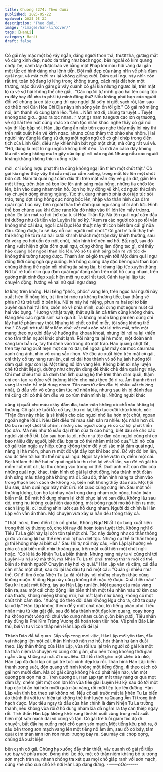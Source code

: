 ```yaml
---
title: Chương 2274: Theo đuôi
published: 2025-05-22
updated: 2025-05-22
description: 'Theo đuôi'
image: '/images/han-li/cover/'
tags: [HanLi]
category: HanLi
draft: false
---
```


Cô gái này mặc một bộ váy ngắn, dáng người thon thả, thướt tha,
gương mặt vô cùng xinh đẹp, nước da trắng như bạch ngọc, bên
ngoài có kim quang chớp lóe, cánh tay được bảo vệ bằng một
Pháp khí màu hơi vàng dài gần một tấc có hình dáng như lệnh
tiễn. Đôi mắt đẹp của nàng nhìn về phía đám quái ngư, vẻ mặt
cười mà lại không giống cười.
Đám quái ngư này nhìn còn rất trẻ, toàn bộ đang lơ lửng trong
không trung, cách mặt đất hơn một trượng, mặc dù vẫn gầm gừ
vây quanh cô gái kia nhưng ngược lại, trên mặt lộ ra vẻ sợ hãi
không thể che giấu.
"Các ngươi tự mình giao hai tên cùng tộc ra đây hay để cho ta
phải tự mình động thủ? Nếu không phải bọn các ngươi đối với
chúng ta có tác dụng thì các ngươi đã sớm bị giết sạch rồi, làm
sao có thể ở nơi Càn Hỏa Chi Địa này sinh sống yên ổn tới giờ."
Cô gái mở miệng nói, âm thanh vô cùng lạnh lẽo.
"Lên... Nằm mơ đi, chúng ta tuyệt... Tuyệt không bao giờ... giao ra
tộc nhân..." Một gã nam tử người cao lớn dị thường, vẻ sợ hãi
trên mặt cũng khác xa đám tộc nhân khác, nghe thấy cô gái nói
vậy thì lắp bắp nói.
Hàn Lập đang ẩn nấp trên cao nghe thấy mấy lời này thì trên mặt
xuất hiện vẻ kinh ngạc, nhưng cũng thầm thở phào nhẹ nhõm.
Hai người này đúng là đang sử dụng một ngôn ngữ cổ có ghi
chép trong điển tịch của Linh Giới, điều này khiến hắn bất ngờ
một chút, mà cũng rất vui vẻ.
"Hừ, đúng là một lũ ngu ngốc không biết điều. Ta mới ăn cách đây
không lâu nên cũng không muốn gây sức ép gì với các
ngươi.Nhưng nếu các ngươi khăng khăng không thích uống rượu

mời, chỉ uống rượu phạt thì ta cũng không ngại ăn thêm một chút
thịt." Cô gái kia nghe thấy vậy thì sắc mặt sa sầm xuống, trong
mắt lóe lên một chút bỡn cợt.
Nam tử quái ngư cầm đầu thì trên mặt vẫn đầy vẻ giận dữ, gầm
lên một tiếng, trên thân cả bọn lóe lên ánh sáng màu hồng, những
tia chớp lóe lên, bắn vào dung nham trên hồ. Bọn họ huy động vũ
khí, có người thì cánh tay chuyển động không ngừng.
Tức thì, dung nham ở phía dưới lập tức sôi trào, từng đợt ráng
hồng cực nóng bốc lên, nhập vào thân hình của đám quái ngư.
Lúc này, bên ngoài thân thể đám quái ngư sáng chói ánh lửa.
Hình thể bọn chúng sau khi được ráng lửa đó nhập vào thì lớn lên
mấy trượng, phần lớn tản mát ra hơi thở của tu sĩ Hóa Thần Kỳ.
Mà tên quái ngư cầm đầu thì dường như đã tiến vào Luyện Hư
sơ kỳ.
"Xem ra các ngươi có sẹo rồi vẫn không nhớ cái đau, ngoài cái
Dục Hỏa thuật này thì còn biết làm cái gì nữa đâu. Cũng được, ta
sẽ dạy dỗ các ngươi một chút."
Cô gái trẻ tuổi thấy thế thì không hề tỏ ra sợ hãi, cười khanh
khách một trận đầy khinh thường, sau đó vòng eo hơi uốn éo một
chút, thân hình trở nên mơ hồ. Bất ngờ, sau đó nàng xuất hiện ở
giữa đôm quái ngư, cũng không làm động tác gì, chỉ thấy hào
quang bên ngoài thân lóe lên. Vô số tia ánh sáng bắn ra với tốc
độ không thể tưởng tượng được.
Thanh âm xé gió truyền tới!
Một đám quái ngư đồng thời cùng ngã quỵ xuống.
Mà hồng quang dày đặc bên ngoài thân bọn chúng không thể
ngăn nổi những tia sáng kia, bị chúng lập tức xuyên thủng.
Nữ tử trẻ tuổi nhìn qua đám quái ngư đang nằm trên mặt hồ dung
nham, trên gương mặt xinh đẹp xuất hiện một nụ cười rất tươi.
Cánh tay lại lập tức chuyển động, hướng về hai nữ quái ngư đang

lơ lửng trên không.
Hai tiếng "phốc, phốc" vang lên, trên ngực hai người này xuất
hiện lỗ hổng lớn, trái tim bị móc ra không thương tiếc, bay thẳng
về phía nữ tử trẻ tuổi ở bên kia.
Nữ tử này hé miệng, phun ra hai sợi tơ bắn xuyên qua hai trái tim,
cuốn nó về phía mình, cuối cùng một ngụm nuốt cả hai vào bụng.
"Hương vị thật tuyệt, thật sự là ăn cả trăm cũng không chán. Đáng
tiếc các ngươi sinh sản quá ít. Ta không muốn lãng phí nên cũng
chỉ lấy hai tế phẩm này thôi. Nhưng tội chết có thể miễn, tội sống
không thể tha." Cô gái trẻ tuổi liếm liếm chút vết máu còn sót lại
trên môi, trên mặt mang theo nụ cười đầy vẻ hưởng thụ khoan
khoái, nhưng lời nói ra lại khiến cho tâm thần người khác phát
lạnh.
Rồi nàng ta lại há mồm, một đoàn ánh sáng lam bắn ra, tay thì
đánh vào trong đó một trảo.
Hào quang chợt tắt, trên tay nàng xuất hiện một cái roi dài, bề
ngoài gắn mấy cái móc câu màu xanh óng ánh, nhìn vô cùng sắc
nhọn.
Vẻ độc ác xuất hiện trên mặt cô gái, chỉ thấy cổ tay nàng run lên,
cái roi dài hóa thành vô số hư ảnh hướng tới đám quái ngư còn
lại.
Một tiếng nổ lớn vang lên.
Không biết roi này luyện chế từ chất liệu gì, dường như chuyên
dùng để khắc chế đám quái ngư này. Chỉ một chiêu thôi đã đánh
tan linh quang hộ thể trên thân đám quái, thậm chí còn tạo ra
được vết thương khiến cho máu theo đó rỉ ra.
Âm thanh rên rỉ vang lên trên bề mặt dung nham.
Tên nam tử cầm đầu bị nhiều vết thương nhất, từ đầu vốn vô
cùng căm tức nữ nhân kia, nhưng sau khi bị đánh đau thì cũng
chỉ có thể ôm đầu và co rúm thân mình lại. Những người khác

cũng bị quất cho máu chảy đầm đìa, toàn thân không có chỗ nào
không bị thương.
Cô gái trẻ tuổi lắc cổ tay, thu roi lại, tiếp tục cười khúc khích, nói:
"Trận đòn này chắc là sẽ khiến cho các ngươi nhớ lâu hơn một
chút, ngoan ngoãn nghe lời đi. Nếu biết điều thì mau sinh sản ra
nhiều tộc nhân hơn đi. Dù bỏ ra một chút tế phẩm, nhưng các
ngươi cũng sẽ có cơ hội phát triển tộc đàn. Mà nếu như tổ mẫu
đại nhân của ta cao hứng, biết đâu sẽ cho các ngươi vài chỗ tốt.
Lần sau bọn ta tới, nếu như tộc đàn các ngươi cũng chỉ có bao
nhiêu đây người, biết đâu bọn ta có thể nhắm mắt bỏ qua."
Lời nói của cô gái tràn ngập uy hiếp, cũng không thèm để ý tới
sắc mặt đám quái ngư, nàng lại há mồm, phun ra một đồ vật đầy
bọt khí bao phủ. Đồ vật đó lớn lên, sau đó tiến tới hai thi thể nữ
quái ngư. Ngón tay khẽ vươn ra, điểm một cái.
Bọt khí làm thi thể hai nữ quái ngư kia thu nhỏ lại vô số lần, sau
đó cô gái há mồm hút một cái, lại thu chúng vào trong cơ thể.
Dưới ánh mắt oán độc của những quái ngư khác, thân hình cô gái
lại chợt động, hóa thành một đoàn ánh sáng màu trắng phá không
mà đi. Sau đó, thân hình nàng ta chìm vào trong thạch bích cách
đó không xa, biến mất không thấy đâu nữa.
Một hồi lâu sau, đám quái ngư mày mặt ủ rũ rốt cuộc cũng đứng
lên. Sau một hồi thương lượng, bọn họ lại nhảy vào trong dung
nham cực nóng, hoàn toàn biến mất.
Bề mặt hồ dung nham lại khôi phục lại vẻ ban đầu.
Không lâu sau đó, trong hư không xuất hiện dao động, một bóng
người mơ hồ hiện ra một cách lặng lẽ, cúi xuống nhìn lướt qua hồ
dung nham.
Người đó chính là Hàn Lập vốn vẫn ẩn thân.
Mọi chuyện vừa xảy ra hắn đều trông thấy cả.

"Thật thú vị, theo điển tịch cổ ghi lại, Không Ngư Nhất Tộc từng
xuất hiện trong thời kỳ thượng cổ, cho tới nay đã hoàn toàn tuyệt
tích. Không nghĩ ở Tiểu Tu La giới này lại còn tồn tại một chi. Tộc
này dường như có thần thông gì đó vô cùng lợi hại thế nên mới bị
họa diệt tộc. Nhưng cụ thể là thần thông gì thì không mấy ai biết
cả."
Sau khi tự nói mấy câu, Hàn Lập lại hướng về phía cô gái biến
mất nhìn thoáng qua, trên mặt xuất hiện một chút nghi hoặc.
"Có lẽ là do Nhện Tu La biến thành. Nhưng nàng này tu vi cũng
chỉ tới Luyện Hư hậu kỳ mà thôi, mà Nhện Tu La thì phải trưởng
thành mới có thể biến ảo thành người? Chuyện này hơi kỳ quái."
Hàn Lập vân vê căm, cúi đầu cân nhắc một chút, sau đó lại lác
đầu tự nói một câu:
"Quản gì nhiều như thế. Cứ đi tìm ổ của Nhện Tu La đã rồi hãy
nói những chuyện khác cũng không muộn. Không Ngư này cũng
không thể mặc kệ được. Xuất hiện nào!"
Sau khi quát một tiếng, tay áo Hàn Lập run lên.
Một quang cầu màu vàng bắn ra, sau một cái chớp động liền biến
thành một tiểu nhân màu tử kim cao nửa thước, không miệng
không mũi, hai mắt lạnh như băng, không có một chút tình cảm
nào.
"Xuống đó theo dõi đám Không Ngư cho ta, chờ ta quay lại xử lý."
Hàn Lập không thèm để ý một chút nào, lên tiếng phân phó.
Tiểu nhân màu tử kim gật đầu sau đó hóa thành một đạo kim
quang, xoay trong hư không một vòng rồi chui vào dung nham
cuồn cuộn bên dưới.
Tiểu nhân này đúng là Phệ Kim Trùng Vương đã hoàn toàn tiến
hóa.
Về phần Báo Lân thú, bởi vì tu vi còn thấp nên Hàn Lập đã để lại

Thánh Đảo để bế quan.
Sắp xếp xong mọi việc, Hàn Lập mới yên tâm, đầu vai nhoáng lên
một cái, thân hình trở nên mơ hồ, hóa thành hư ảnh đuổi theo.
Lấy thần thông của Hàn Lập, vừa rồi lưu lại trên người cô gái kia
một tia thần niệm là chuyện vô cùng đơn giản, cho nên trong
khoảng thời gian ngắn cũng không sợ mất đi mục tiêu.
Chỉ tốn thời gian một chén trà nhỏ, Hàn Lập đã đuổi kịp cô gái trẻ
tuổi xinh đẹp kia rồi.
Thân hình Hàn Lập biến thành trong suốt, độn quang vô hình
không một tiếng động, đi theo cách cô gái hơn mười dặm.
Mà cô gái cũng không hề có phát hiện nào, vẫn một đường phi
độn mà đi.
Trên đường đi, Hàn Lập tận mắt thấy nàng đi qua một đầm lầy,
chém giết một con lợn lớn vừa tiến giai Luyện Hư kỳ, sau đó tới
một hạp cốc bí ẩn hái hơn mười quả màu vàng, rồi mới tiếp tục
lên đường.
Hàn Lập vẫn tỉnh bơ, theo sát không rời.
Nếu cô gái trước mắt là Nhện Tu La biến ảo thành thì với tu vi
hiện tại không thể tinh luyện ra Quang Âm Ti trong tinh hạch
được. Mục tiêu ngay từ đầu của hắn chính là đám Nhện Tu La
trưởng thành, nếu không vừa rồi ở hồ dung nham kia đã ngầm ra
tay can thiệp ngay rồi.
Tinh thần Hàn Lập không khỏi rung lên khi cuối cùng trong mắt
xuất hiện một sơn mạch dài vô cùng vô tận.
Cô gái trẻ tuổi giảm tốc độ di chuyển, bắt đầu hạ xuống một chỗ
cạnh sơn mạch.
Một tiếng kêu phát ra, ở sâu bên trong sơn mạch vang lên một
tiếng nổ ầm ầm, sau đó có bảy, tám quái cầm thân hình lớn hơn
mười trượng bay ra. Sau mấy cái chớp đọng, chúng đã xuất hiện

bên cạnh cô gái.
Chúng hạ xuống đầy thân thiết, vây quanh cô gái rồi tiếp tục bay
về phía trước.
Đồng thời lúc đó, một cỗ thần niệm khủng bố từ trong sơn mạch
tràn ra, nhanh chóng tra xét qua mọi chỗ giáp ranh với sơn mạch,
cũng khẽ đảo qua chỗ kế nơi Hàn Lập đang đứng.
------oOo------
